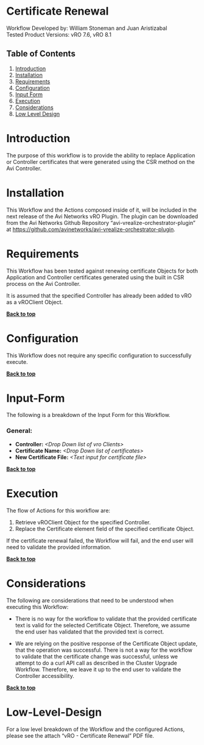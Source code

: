 # Certificate Renewal

Workflow Developed by: William Stoneman and Juan Aristizabal</br>
Tested Product Versions: vRO 7.6, vRO 8.1</br>


## Table of Contents
1.	[Introduction](#Introduction)
1.	[Installation](#Installation)
1.	[Requirements](#Requirements)
1.	[Configuration](#Configuration)
1.	[Input Form](#Input-Form)
1.	[Execution](#Execution)
1.	[Considerations](#Considerations)
1.	[Low Level Design](#Low-Level-Design)



# Introduction

The purpose of this workflow is to provide the ability to replace Application or Controller certificates that were generated using the CSR method on the Avi Controller.

# Installation

This Workflow and the Actions composed inside of it, will be included in the next release of the Avi Networks vRO Plugin. The plugin can be downloaded from the Avi Networks Github Repository “avi-vrealize-orchestrator-plugin” at https://github.com/avinetworks/avi-vrealize-orchestrator-plugin.

# Requirements

This Workflow has been tested against renewing certificate Objects for both Application and Controller certificates generated using the built in CSR process on the Avi Controller.

It is assumed that the specified Controller has already been added to vRO as a vROClient Object.


**[Back to top](#table-of-contents)**

# Configuration

This Workflow does not require any specific configuration to successfully execute.


**[Back to top](#table-of-contents)**


# Input-Form

The following is a breakdown of the Input Form for this Workflow.

### General:
- **Controller:** *\<Drop Down list of vro Clients\>*</br>
- **Certificate Name:** *\<Drop Down list of certificates\>*</br>
- **New Certificate File:** *\<Text input for certificate file\>*</br>


**[Back to top](#table-of-contents)**

# Execution

The flow of Actions for this workflow are:

1.	Retrieve vROClient Object for the specified Controller.
2.	Replace the Certificate element field of the specified certificate Object.

If the certificate renewal failed, the Workflow will fail, and the end user will need to validate the provided information.


**[Back to top](#table-of-contents)**

# Considerations

The following are considerations that need to be understood when executing this Workflow:

* There is no way for the workflow to validate that the provided certificate text is valid for the selected Certificate Object. Therefore, we assume the end user has validated that the provided text is correct.

* We are relying on the positive response of the Certificate Object update, that the operation was successful. There is not a way for the workflow to validate that the certificate change was successful, unless we attempt to do a curl API call as described in the Cluster Upgrade Workflow. Therefore, we leave it up to the end user to validate the Controller accessibility.

**[Back to top](#table-of-contents)**

# Low-Level-Design

For a low level breakdown of the Workflow and the configured Actions, please see the attach “vRO - Certificate Renewal” PDF file.

